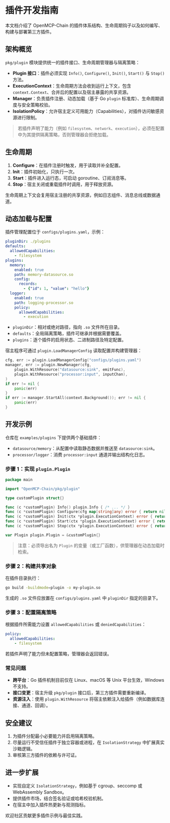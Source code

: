# 插件开发指南

本文档介绍了 OpenMCP-Chain 的插件体系结构、生命周期钩子以及如何编写、构建与部署第三方插件。

## 架构概览

`pkg/plugin` 模块提供统一的插件接口、生命周期管理器与隔离策略：

- **Plugin 接口**：插件必须实现 `Info()`, `Configure()`, `Init()`, `Start()` 与 `Stop()` 方法。
- **ExecutionContext**：生命周期方法会收到运行上下文，包含 `context.Context`、合并后的配置以及宿主暴露的共享资源。
- **Manager**：负责插件注册、动态加载（基于 Go `plugin` 标准库）、生命周期调度与安全策略校验。
- **IsolationPolicy**：允许宿主定义可用能力（Capabilities），对插件访问敏感资源进行限制。

> 若插件声明了能力（例如 `filesystem`、`network`、`execution`），必须在配置中为其提供隔离策略，否则管理器会拒绝加载。

## 生命周期

1. **Configure**：在插件注册时触发，用于读取并补全配置。
2. **Init**：插件初始化，只执行一次。
3. **Start**：插件进入运行态，可启动 goroutine、订阅消息等。
4. **Stop**：宿主关闭或重载插件时调用，用于释放资源。

生命周期上下文会复用宿主注册的共享资源，例如日志组件、消息总线或数据通道。

## 动态加载与配置

插件管理配置位于 `configs/plugins.yaml`，示例：

```yaml
pluginDir: ./plugins
defaults:
  allowedCapabilities:
    - filesystem
plugins:
  memory:
    enabled: true
    path: memory-datasource.so
    config:
      records:
        - {"id": 1, "value": "hello"}
  logger:
    enabled: true
    path: logging-processor.so
    policy:
      allowedCapabilities:
        - execution
```

- `pluginDir`：相对或绝对路径，指向 `.so` 文件所在目录。
- `defaults`：全局隔离策略，插件可继承并根据需要覆盖。
- `plugins`：逐个插件的启用状态、二进制路径及特定配置。

宿主程序可通过 `plugin.LoadManagerConfig` 读取配置并构建管理器：

```go
cfg, err := plugin.LoadManagerConfig("configs/plugins.yaml")
manager, err := plugin.NewManager(cfg,
    plugin.WithResource("datasource:sink", emitFunc),
    plugin.WithResource("processor:input", inputChan),
)
if err != nil {
    panic(err)
}
if err := manager.StartAll(context.Background()); err != nil {
    panic(err)
}
```

## 开发示例

仓库在 `examples/plugins` 下提供两个基础插件：

- `datasource/memory`：从配置中读取静态数据并推送至 `datasource:sink`。
- `processor/logger`：消费 `processor:input` 通道并输出结构化日志。

### 步骤 1：实现 `plugin.Plugin`

```go
package main

import "OpenMCP-Chain/pkg/plugin"

type customPlugin struct{}

func (c *customPlugin) Info() plugin.Info { /* ... */ }
func (c *customPlugin) Configure(cfg map[string]any) error { return nil }
func (c *customPlugin) Init(ctx *plugin.ExecutionContext) error { return nil }
func (c *customPlugin) Start(ctx *plugin.ExecutionContext) error { return nil }
func (c *customPlugin) Stop(ctx *plugin.ExecutionContext) error { return nil }

var Plugin plugin.Plugin = &customPlugin{}
```

> 注意：必须导出名为 `Plugin` 的变量（或工厂函数），供管理器在动态加载时检索。

### 步骤 2：构建共享对象

在插件目录执行：

```bash
go build -buildmode=plugin -o my-plugin.so
```

生成的 `.so` 文件应放置在 `configs/plugins.yaml` 中 `pluginDir` 指定的目录下。

### 步骤 3：配置隔离策略

根据插件所需能力设置 `allowedCapabilities` 或 `deniedCapabilities`：

```yaml
policy:
  allowedCapabilities:
    - filesystem
```

若插件声明了能力但未配置策略，管理器会返回错误。

### 常见问题

- **跨平台**：Go 插件机制目前仅在 Linux、macOS 等 Unix 平台生效，Windows 不支持。
- **接口变更**：宿主升级 `pkg/plugin` 接口后，第三方插件需要重新编译。
- **资源注入**：使用 `plugin.WithResource` 将宿主依赖注入给插件（例如数据库连接、通道、回调）。

## 安全建议

1. 为插件分配最小必要能力并启用隔离策略。
2. 尽量运行不受信任插件于独立容器或进程，在 `IsolationStrategy` 中扩展真实沙箱逻辑。
3. 审核第三方插件的依赖与许可证。

## 进一步扩展

- 实现自定义 `IsolationStrategy`，例如基于 cgroup、seccomp 或 WebAssembly Sandbox。
- 提供插件市场，结合签名验证或哈希校验机制。
- 在宿主中加入插件热更新与观测指标。

欢迎社区贡献更多插件示例与最佳实践。
